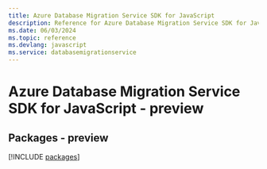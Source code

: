 ```yaml
---
title: Azure Database Migration Service SDK for JavaScript
description: Reference for Azure Database Migration Service SDK for JavaScript
ms.date: 06/03/2024
ms.topic: reference
ms.devlang: javascript
ms.service: databasemigrationservice
---
```

# Azure Database Migration Service SDK for JavaScript - preview
## Packages - preview
[!INCLUDE [packages](database-migration-service-index.md)]